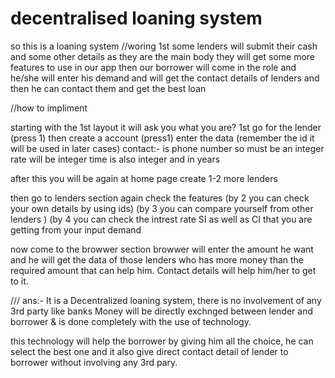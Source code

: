 # decentralised loaning system
so this is a loaning system 
//woring 
1st some lenders will submit their cash and some other details 
as they are the main body they will get some more  features to use in our app then our borrower will
come in the role and he/she will enter his demand and will get the contact details of lenders and then he can contact them and get the best loan

//how to impliment

starting with the 1st layout it will ask you what you are?
1st  go for the lender (press 1)
then create a account (press1)
enter the data (remember the id it will be used in later cases)
contact:- is phone number so must be an integer
rate will be integer 
time is also integer and in years 

after this you will be again at home page 
create 1-2 more lenders

then go to lenders section again check the features 
(by 2 you can check your own  details by using ids)
(by 3 you can compare yourself from other lenders )
(by 4 you can check the intrest rate SI as well as CI
that you are getting from your input demand


now come to the browwer section 
browwer will enter the amount he want and he will get the data of those lenders who has more money than the required amount that can help him.
Contact details will help him/her to get to it.

///
ans:- It is a Decentralized loaning system, there is no involvement of any 3rd party like banks
Money will be directly exchnged between lender and borrower & is done completely with the use of technology.

this technology will help the borrower by giving him all the choice, he can select the best one and it also give direct contact detail of lender to borrower without involving any 3rd pary. 
